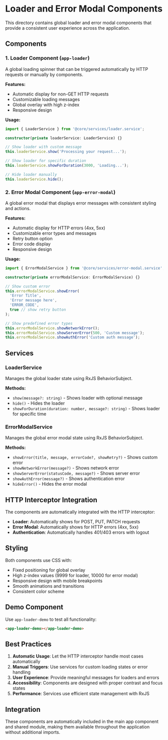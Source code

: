 # Loader and Error Modal Components

This directory contains global loader and error modal components that provide a consistent user experience across the application.

## Components

### 1. Loader Component (`app-loader`)

A global loading spinner that can be triggered automatically by HTTP requests or manually by components.

**Features:**
- Automatic display for non-GET HTTP requests
- Customizable loading messages
- Global overlay with high z-index
- Responsive design

**Usage:**
```typescript
import { LoaderService } from '@core/services/loader.service';

constructor(private loaderService: LoaderService) {}

// Show loader with custom message
this.loaderService.show('Processing your request...');

// Show loader for specific duration
this.loaderService.showForDuration(3000, 'Loading...');

// Hide loader manually
this.loaderService.hide();
```

### 2. Error Modal Component (`app-error-modal`)

A global error modal that displays error messages with consistent styling and actions.

**Features:**
- Automatic display for HTTP errors (4xx, 5xx)
- Customizable error types and messages
- Retry button option
- Error code display
- Responsive design

**Usage:**
```typescript
import { ErrorModalService } from '@core/services/error-modal.service';

constructor(private errorModalService: ErrorModalService) {}

// Show custom error
this.errorModalService.showError(
  'Error Title',
  'Error message here',
  'ERROR_CODE',
  true // show retry button
);

// Show predefined error types
this.errorModalService.showNetworkError();
this.errorModalService.showServerError(500, 'Custom message');
this.errorModalService.showAuthError('Custom auth message');
```

## Services

### LoaderService

Manages the global loader state using RxJS BehaviorSubject.

**Methods:**
- `show(message?: string)` - Shows loader with optional message
- `hide()` - Hides the loader
- `showForDuration(duration: number, message?: string)` - Shows loader for specific time

### ErrorModalService

Manages the global error modal state using RxJS BehaviorSubject.

**Methods:**
- `showError(title, message, errorCode?, showRetry?)` - Shows custom error
- `showNetworkError(message?)` - Shows network error
- `showServerError(statusCode, message?)` - Shows server error
- `showAuthError(message?)` - Shows authentication error
- `hideError()` - Hides the error modal

## HTTP Interceptor Integration

The components are automatically integrated with the HTTP interceptor:

- **Loader**: Automatically shows for POST, PUT, PATCH requests
- **Error Modal**: Automatically shows for HTTP errors (4xx, 5xx)
- **Authentication**: Automatically handles 401/403 errors with logout

## Styling

Both components use CSS with:
- Fixed positioning for global overlay
- High z-index values (9999 for loader, 10000 for error modal)
- Responsive design with mobile breakpoints
- Smooth animations and transitions
- Consistent color scheme

## Demo Component

Use `app-loader-demo` to test all functionality:

```html
<app-loader-demo></app-loader-demo>
```

## Best Practices

1. **Automatic Usage**: Let the HTTP interceptor handle most cases automatically
2. **Manual Triggers**: Use services for custom loading states or error handling
3. **User Experience**: Provide meaningful messages for loaders and errors
4. **Accessibility**: Components are designed with proper contrast and focus states
5. **Performance**: Services use efficient state management with RxJS

## Integration

These components are automatically included in the main app component and shared module, making them available throughout the application without additional imports.
